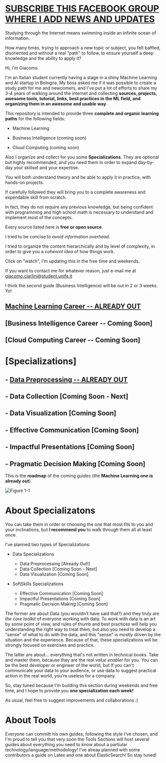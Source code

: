 # [SUBSCRIBE THIS FACEBOOK GROUP WHERE I ADD NEWS AND UPDATES](https://www.facebook.com/groups/mathfordatascience/)

Studying through the Internet means swimming inside an infinite ocean of information. 

How many times, trying to approach a new topic or subject, you felt baffled, disoriented and without a real "path" to follow, to ensure yourself a deep knowledge and the ability to apply it?

Hi, i'm Giacomo. 

I'm an Italian student currently having a stage in a shiny Machine Learning and AI startup in Bologna.
My boss asked me if it was possible to create a study path for me and newcomers, and I've put a lot of efforts to share my 3-4 years of walking around the internet and collecting **sources, projects, awesome tools, tutorial, links, best practices in the ML field, and organizing them in an awesome and usable way**.

This repository is intended to provide three **complete and organic learning paths** for the following fields:

- Machine Learning

- Business Intelligence (coming soon)

- Cloud Computing (coming soon)


Also I organize and collect for you some **Specializations**. They are optional but highly recommended, and you need them in order to expand day-by-day your skillset and your expertise.

You will both understand theory and be able to apply it in practice, with hands-on projects.

If carefully followed they will bring you to a complete awareness and expendable skill from scratch. 

In fact, they do not require any previous knowledge, but being confident with programming and high school math is necessary to understand and implement most of the concepts.

Every source listed here is **free or open source**. 

I tried to be concise to _avoid information overhead_.

I tried to organize the content hierarchically and by level of complexity, in order to give you a _coherent idea_ of how things work.   

Click on "watch", I'm updating this in the free time and weekends.

If you want to contact me for whatever reason, just e-mail me at giacomo.ciarlini@student.unife.it 

I think the second guide (Business Intelligence) will be out in 2 or 3 weeks. Yo!



## [Machine Learning Career  --  ALREADY OUT](Career%20Paths/Machine%20Learning%20Engineer%20Career%20Path)  
## [Business Intelligence Career --  Coming Soon]
## [Cloud Computing Career --  Coming Soon]

# [Specializations] 
## - [Data Preprocessing  -- **ALREADY OUT**](Specializations/DataPreprocessing.md)
## - Data Collection  [Coming Soon - Next]
## - Data Visualization  [Coming Soon]
## - Effective Communication  [Coming Soon]
## - Impactful Presentations  [Coming Soon]
## - Pragmatic Decision Making  [Coming Soon]


This is the **roadmap** of the coming guides (the **Machine Learning one is already out**).

![Figure 1-1](https://raw.github.com/clone95/Machine-Learning-Study-Path-March-2019/master/RoadMap.PNG "1") 

# About Specializatons

You can take them in order or choosing the one that most fits to you and your inclinations, but **I recommend you** to walk through them all at least once.

I've planned two types of Specializations: 

- Data Specializations 
  - Data Preprocessing  [Already Out!]
  - Data Collection  [Coming Soon - Next]
  - Data Visualization  [Coming Soon]
  

- SoftSkills Specializations 
  - Effective Communication  [Coming Soon]
  - Impactful Presentations  [Coming Soon]
  - Pragmatic Decision Making  [Coming Soon]

The former are about Data (you wouldn't have said that?) and they truly are _the core toolkit_ of everyone working with data. To work with data is an art by some point of view, and rules of thumb and best practices will help you understanding the right way to treat them, but also you need to  develop a "sense" of what to do with the data, and this "sense" is mostly driven by the situation and the experience. Because of that, these specializations will be strongly focused on exercises and practice.

The latter are about... everything that's not written in technical books. Take and master them, because they are the real _value enabler_ for you. You can be the best developer or engineer of the world, but If you can't communicate your data to your audience, or use data to suggest practical action in the real world, you're useless for a company. 

So, stay tuned because I'm building this section during weekends and free time, and I hope to provide you **one specialization each week!**

As usual, feel free to suggest improvements and collaborations :)

# About Tools

Everyone can committ his own guides, following the style I've chosen, and I'm proud to tell you that very soon the Tools Sections will host several guides about everything you need to know about a partiular technology/language/methodology! I've alreay planned with some contributors a guide on Latex and one about ElasticSearch! So stay tuned!



